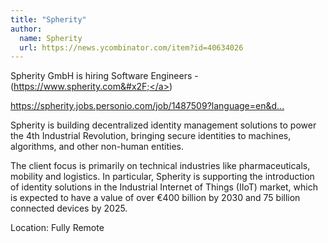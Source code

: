 ```yaml
---
title: "Spherity"
author:
  name: Spherity
  url: https://news.ycombinator.com/item?id=40634026
---
```

Spherity GmbH is hiring Software Engineers - (<a href="https:&#x2F;&#x2F;www.spherity.com&#x2F;" rel="nofollow">https:&#x2F;&#x2F;www.spherity.com&#x2F;</a>)

<a href="https:&#x2F;&#x2F;spherity.jobs.personio.com&#x2F;job&#x2F;1487509?language=en&amp;display=en" rel="nofollow">https:&#x2F;&#x2F;spherity.jobs.personio.com&#x2F;job&#x2F;1487509?language=en&amp;d...</a>

Spherity is building decentralized identity management solutions to power the 4th Industrial Revolution, bringing secure identities to machines, algorithms, and other non-human entities.

The client focus is primarily on technical industries like pharmaceuticals, mobility and logistics. In particular, Spherity is supporting the introduction of identity solutions in the Industrial Internet of Things (IIoT) market, which is expected to have a value of over €400 billion by 2030 and 75 billion connected devices by 2025.

Location: Fully Remote
